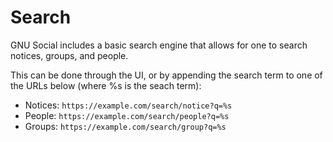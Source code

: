 # Search

GNU Social includes a basic search engine that allows for one to search
notices, groups, and people.

This can be done through the UI, or by appending the search term to one
of the URLs below (where %s is the seach term):
* Notices: `https://example.com/search/notice?q=%s`
* People: `https://example.com/search/people?q=%s`
* Groups: `https://example.com/search/group?q=%s`
